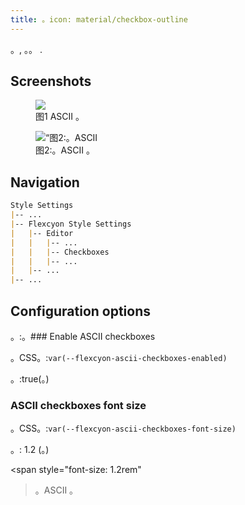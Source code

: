 ```yaml
---
title: 。icon: material/checkbox-outline
---
```


。, 。。
.

## Screenshots

<figure markdown="span">
<img src=. /././././assets/screetshots/ascii_checkboxes1.png'。="800".
。=“图1:ASCII。”>
    <figcaption
>图1 ASCII 。</figcaption>
</figure>

<figure markdown="span">
<img src=.../././././././ascii_checkboxes2.png'。="800".
alt=“图2:。ASCII 。”>
    <figcaption
>图2:。ASCII 。</figcaption>
</figure>

## Navigation

```md
Style Settings
|-- ...
|-- Flexcyon Style Settings
|   |-- Editor
|   |   |-- ...
|   |   |-- Checkboxes
|   |   |-- ...
|   |-- ...
|-- ...
```

## Configuration options

。:。### Enable ASCII checkboxes

。CSS。:`var(--flexcyon-ascii-checkboxes-enabled)`

。:true(。)

### ASCII checkboxes font size

。CSS。:`var(--flexcyon-ascii-checkboxes-font-size)`

。: 1.2 (。)

<span style="font-size: 1.2rem"
>。ASCII 。</span>

